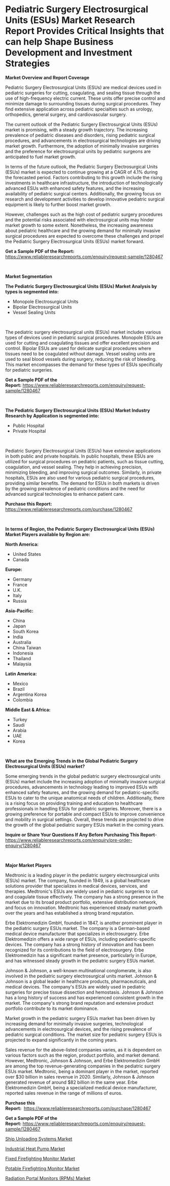 <p><h1>Pediatric Surgery Electrosurgical Units (ESUs) Market Research Report Provides Critical Insights that can help Shape Business Development and Investment Strategies</h1></p><p><strong>Market Overview and Report Coverage</strong></p>
<p><p>Pediatric Surgery Electrosurgical Units (ESUs) are medical devices used in pediatric surgeries for cutting, coagulating, and sealing tissue through the use of high-frequency electric current. These units offer precise control and minimize damage to surrounding tissues during surgical procedures. They find extensive application across pediatric specialties such as urology, orthopedics, general surgery, and cardiovascular surgery.</p><p>The current outlook of the Pediatric Surgery Electrosurgical Units (ESUs) market is promising, with a steady growth trajectory. The increasing prevalence of pediatric diseases and disorders, rising pediatric surgical procedures, and advancements in electrosurgical technologies are driving market growth. Furthermore, the adoption of minimally invasive surgeries and the preference for electrosurgical units by pediatric surgeons are anticipated to fuel market growth.</p><p>In terms of the future outlook, the Pediatric Surgery Electrosurgical Units (ESUs) market is expected to continue growing at a CAGR of 4.1% during the forecasted period. Factors contributing to this growth include the rising investments in healthcare infrastructure, the introduction of technologically advanced ESUs with enhanced safety features, and the increasing availability of pediatric surgical centers. Additionally, the growing focus on research and development activities to develop innovative pediatric surgical equipment is likely to further boost market growth.</p><p>However, challenges such as the high cost of pediatric surgery procedures and the potential risks associated with electrosurgical units may hinder market growth to some extent. Nonetheless, the increasing awareness about pediatric healthcare and the growing demand for minimally invasive surgical procedures are expected to overcome these challenges and propel the Pediatric Surgery Electrosurgical Units (ESUs) market forward.</p></p>
<p><strong>Get a Sample PDF of the Report:</strong> <a href="https://www.reliableresearchreports.com/enquiry/request-sample/1280467">https://www.reliableresearchreports.com/enquiry/request-sample/1280467</a></p>
<p>&nbsp;</p>
<p><strong>Market Segmentation</strong></p>
<p><strong>The Pediatric Surgery Electrosurgical Units (ESUs) Market Analysis by types is segmented into:</strong></p>
<p><ul><li>Monopole Electrosurgical Units</li><li>Bipolar Electrosurgical Units</li><li>Vessel Sealing Units</li></ul></p>
<p>&nbsp;</p>
<p><p>The pediatric surgery electrosurgical units (ESUs) market includes various types of devices used in pediatric surgical procedures. Monopole ESUs are used for cutting and coagulating tissues and offer excellent precision and control. Bipolar ESUs are used for delicate surgical procedures where tissues need to be coagulated without damage. Vessel sealing units are used to seal blood vessels during surgery, reducing the risk of bleeding. This market encompasses the demand for these types of ESUs specifically for pediatric surgeries.</p></p>
<p><strong>Get a Sample PDF of the Report:</strong>&nbsp;<a href="https://www.reliableresearchreports.com/enquiry/request-sample/1280467">https://www.reliableresearchreports.com/enquiry/request-sample/1280467</a></p>
<p>&nbsp;</p>
<p><strong>The Pediatric Surgery Electrosurgical Units (ESUs) Market Industry Research by Application is segmented into:</strong></p>
<p><ul><li>Public Hospital</li><li>Private Hospital</li></ul></p>
<p>&nbsp;</p>
<p><p>Pediatric Surgery Electrosurgical Units (ESUs) have extensive applications in both public and private hospitals. In public hospitals, these ESUs are utilized for surgical procedures on pediatric patients, such as tissue cutting, coagulation, and vessel sealing. They help in achieving precision, minimizing bleeding, and improving surgical outcomes. Similarly, in private hospitals, ESUs are also used for various pediatric surgical procedures, providing similar benefits. The demand for ESUs in both markets is driven by the growing prevalence of pediatric conditions and the need for advanced surgical technologies to enhance patient care.</p></p>
<p><strong>Purchase this Report:</strong>&nbsp; <a href="https://www.reliableresearchreports.com/purchase/1280467">https://www.reliableresearchreports.com/purchase/1280467</a></p>
<p>&nbsp;</p>
<p><strong>In terms of Region, the Pediatric Surgery Electrosurgical Units (ESUs) Market Players available by Region are:</strong></p>
<p>
    <p> <strong> North America: </strong>
        <ul>
            <li>United States</li>
            <li>Canada</li>
        </ul>
        </p> 
    <p> <strong> Europe: </strong>
        <ul>
            <li>Germany</li>
            <li>France</li>
            <li>U.K.</li>
            <li>Italy</li>
            <li>Russia</li>
        </ul>
        </p> 
    <p> <strong> Asia-Pacific: </strong>
        <ul>
            <li>China</li>
            <li>Japan</li>
            <li>South Korea</li>
            <li>India</li>
            <li>Australia</li>
            <li>China Taiwan</li>
            <li>Indonesia</li>
            <li>Thailand</li>
            <li>Malaysia</li>
        </ul>
        </p> 
    <p> <strong> Latin America: </strong>
        <ul>
            <li>Mexico</li>
            <li>Brazil</li>
            <li>Argentina Korea</li>
            <li>Colombia</li>
        </ul>
        </p> 
    <p> <strong> Middle East & Africa: </strong>
        <ul>
            <li>Turkey</li>
            <li>Saudi</li>
            <li>Arabia</li>
            <li>UAE</li>
            <li>Korea</li>
        </ul>
    </p>
    </p>
<p>&nbsp;</p>
<p><strong>What are the Emerging Trends in the Global Pediatric Surgery Electrosurgical Units (ESUs) market?</strong></p>
<p><p>Some emerging trends in the global pediatric surgery electrosurgical units (ESUs) market include the increasing adoption of minimally invasive surgical procedures, advancements in technology leading to improved ESUs with enhanced safety features, and the growing demand for pediatric-specific ESUs to cater to the unique anatomical needs of children. Additionally, there is a rising focus on providing training and education to healthcare professionals in handling ESUs for pediatric surgeries. Moreover, there is a growing preference for portable and compact ESUs to improve convenience and mobility in surgical settings. Overall, these trends are projected to drive the growth of the global pediatric surgery ESUs market in the coming years.</p></p>
<p><strong>Inquire or Share Your Questions If Any Before Purchasing This Report</strong>- <a href="https://www.reliableresearchreports.com/enquiry/pre-order-enquiry/1280467">https://www.reliableresearchreports.com/enquiry/pre-order-enquiry/1280467</a></p>
<p>&nbsp;</p>
<p><strong>Major Market Players</strong></p>
<p><p>Medtronic is a leading player in the pediatric surgery electrosurgical units (ESUs) market. The company, founded in 1949, is a global healthcare solutions provider that specializes in medical devices, services, and therapies. Medtronic's ESUs are widely used in pediatric surgeries to cut and coagulate tissue effectively. The company has a strong presence in the market due to its broad product portfolio, extensive distribution network, and focus on innovation. Medtronic has experienced steady market growth over the years and has established a strong brand reputation.</p><p>Erbe Elektromedizin GmbH, founded in 1847, is another prominent player in the pediatric surgery ESUs market. The company is a German-based medical device manufacturer that specializes in electrosurgery. Erbe Elektromedizin offers a wide range of ESUs, including pediatric-specific devices. The company has a strong history of innovation and has been recognized for its contributions to the field of electrosurgery. Erbe Elektromedizin has a significant market presence, particularly in Europe, and has witnessed steady growth in the pediatric surgery ESUs market.</p><p>Johnson & Johnson, a well-known multinational conglomerate, is also involved in the pediatric surgery electrosurgical units market. Johnson & Johnson is a global leader in healthcare products, pharmaceuticals, and medical devices. The company's ESUs are widely used in pediatric surgeries for precise tissue dissection and hemostasis. Johnson & Johnson has a long history of success and has experienced consistent growth in the market. The company's strong brand reputation and extensive product portfolio contribute to its market dominance.</p><p>Market growth in the pediatric surgery ESUs market has been driven by increasing demand for minimally invasive surgeries, technological advancements in electrosurgical devices, and the rising prevalence of pediatric surgical conditions. The market size for pediatric surgery ESUs is projected to expand significantly in the coming years.</p><p>Sales revenue for the above-listed companies varies, as it is dependent on various factors such as the region, product portfolio, and market demand. However, Medtronic, Johnson & Johnson, and Erbe Elektromedizin GmbH are among the top revenue-generating companies in the pediatric surgery ESUs market. Medtronic, being a dominant player in the market, reported over $30 billion in sales revenue in 2020. Similarly, Johnson & Johnson generated revenue of around $82 billion in the same year. Erbe Elektromedizin GmbH, being a specialized medical device manufacturer, reported sales revenue in the range of millions of euros.</p></p>
<p><strong>Purchase this Report:</strong>&nbsp;&nbsp;<a href="https://www.reliableresearchreports.com/purchase/1280467">https://www.reliableresearchreports.com/purchase/1280467</a></p>
<p></p>
<p><strong>Get a Sample PDF of the Report:</strong>&nbsp;<a href="https://www.reliableresearchreports.com/enquiry/request-sample/1280467">https://www.reliableresearchreports.com/enquiry/request-sample/1280467</a></p>
<p><p><a href="https://medium.com/@hazelharvey1918/ship-unloading-systems-market-size-growth-forecast-2023-2030-cc8cf5a2fa3f">Ship Unloading Systems Market</a></p><p><a href="https://medium.com/@kyliebodei/industrial-heat-pump-market-size-growth-forecast-2023-2030-04f956736154">Industrial Heat Pump Market</a></p><p><a href="https://github.com/YashRP12/Market-Research-Report-List-1/blob/main/fixed-firefighting-monitor-market.md">Fixed Firefighting Monitor Market</a></p><p><a href="https://github.com/Chiragrp24/Market-Research-Report-List-1/blob/main/potable-firefighting-monitor-market.md">Potable Firefighting Monitor Market</a></p><p><a href="https://www.linkedin.com/pulse/radiation-portal-monitors-rpms-market-size-2023-2030-global-emgac/">Radiation Portal Monitors (RPMs) Market</a></p></p>